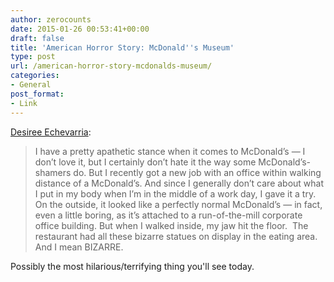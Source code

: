 ```yaml
---
author: zerocounts
date: 2015-01-26 00:53:41+00:00
draft: false
title: 'American Horror Story: McDonald''s Museum'
type: post
url: /american-horror-story-mcdonalds-museum/
categories:
- General
post_format:
- Link
---
```


[Desiree Echevarria](http://ifyouseedesiree.tumblr.com/post/109146432017/american-horror-story-mcdonalds-museum):


<blockquote>I have a pretty apathetic stance when it comes to McDonald’s — I don’t love it, but I certainly don’t hate it the way some McDonald’s-shamers do. But I recently got a new job with an office within walking distance of a McDonald’s. And since I generally don’t care about what I put in my body when I’m in the middle of a work day, I gave it a try. On the outside, it looked like a perfectly normal McDonald’s — in fact, even a little boring, as it’s attached to a run-of-the-mill corporate office building. But when I walked inside, my jaw hit the floor.  The restaurant had all these bizarre statues on display in the eating area. And I mean BIZARRE.</blockquote>


Possibly the most hilarious/terrifying thing you'll see today.
